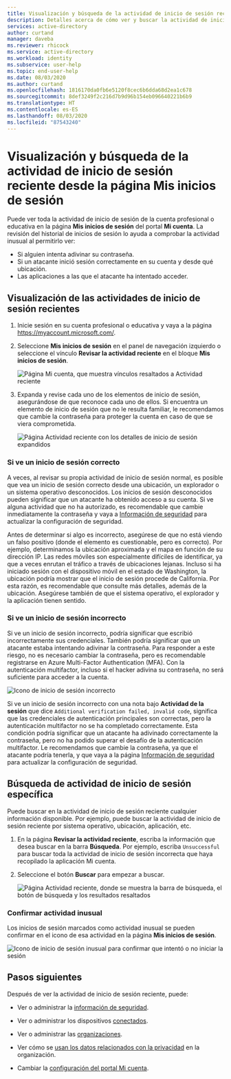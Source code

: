 ```yaml
---
title: Visualización y búsqueda de la actividad de inicio de sesión reciente desde la página Mis inicios de sesión en Azure Active Directory | Microsoft Docs
description: Detalles acerca de cómo ver y buscar la actividad de inicio de sesión reciente en la página Mis inicios de sesión del portal Mi cuenta.
services: active-directory
author: curtand
manager: daveba
ms.reviewer: rhicock
ms.service: active-directory
ms.workload: identity
ms.subservice: user-help
ms.topic: end-user-help
ms.date: 08/03/2020
ms.author: curtand
ms.openlocfilehash: 1816170da0fb6e5120f8cec6b6dda68d2ea1c678
ms.sourcegitcommit: 8def3249f2c216d7b9d96b154eb096640221b6b9
ms.translationtype: HT
ms.contentlocale: es-ES
ms.lasthandoff: 08/03/2020
ms.locfileid: "87543240"
---
```

# <a name="view-and-search-your-recent-sign-in-activity-from-the-my-sign-ins-page"></a>Visualización y búsqueda de la actividad de inicio de sesión reciente desde la página Mis inicios de sesión

Puede ver toda la actividad de inicio de sesión de la cuenta profesional o educativa en la página **Mis inicios de sesión** del portal **Mi cuenta**. La revisión del historial de inicios de sesión lo ayuda a comprobar la actividad inusual al permitirlo ver:

- Si alguien intenta adivinar su contraseña.
- Si un atacante inició sesión correctamente en su cuenta y desde qué ubicación.
- Las aplicaciones a las que el atacante ha intentado acceder.

## <a name="view-your-recent-sign-in-activity"></a>Visualización de las actividades de inicio de sesión recientes

1. Inicie sesión en su cuenta profesional o educativa y vaya a la página https://myaccount.microsoft.com/.

2. Seleccione **Mis inicios de sesión** en el panel de navegación izquierdo o seleccione el vínculo **Revisar la actividad reciente** en el bloque **Mis inicios de sesión**.

    ![Página Mi cuenta, que muestra vínculos resaltados a Actividad reciente](media/my-account-portal/my-account-portal-sign-ins.png)

3. Expanda y revise cada uno de los elementos de inicio de sesión, asegurándose de que reconoce cada uno de ellos. Si encuentra un elemento de inicio de sesión que no le resulta familiar, le recomendamos que cambie la contraseña para proteger la cuenta en caso de que se viera comprometida.

    ![Página Actividad reciente con los detalles de inicio de sesión expandidos](media/my-account-portal-sign-ins-page/recent-activity.png)

### <a name="if-you-see-a-successful-sign-in"></a>Si ve un inicio de sesión correcto

A veces, al revisar su propia actividad de inicio de sesión normal, es posible que vea un inicio de sesión correcto desde una ubicación, un explorador o un sistema operativo desconocidos. Los inicios de sesión desconocidos pueden significar que un atacante ha obtenido acceso a su cuenta. Si ve alguna actividad que no ha autorizado, es recomendable que cambie inmediatamente la contraseña y vaya a [Información de seguridad](https://mysignins.microsoft.com/security-info) para actualizar la configuración de seguridad.

Antes de determinar si algo es incorrecto, asegúrese de que no está viendo un falso positivo (donde el elemento es cuestionable, pero es correcto). Por ejemplo, determinamos la ubicación aproximada y el mapa en función de su dirección IP. Las redes móviles son especialmente difíciles de identificar, ya que a veces enrutan el tráfico a través de ubicaciones lejanas. Incluso si ha iniciado sesión con el dispositivo móvil en el estado de Washington, la ubicación podría mostrar que el inicio de sesión procede de California. Por esta razón, es recomendable que consulte más detalles, además de la ubicación. Asegúrese también de que el sistema operativo, el explorador y la aplicación tienen sentido.

### <a name="if-you-see-an-unsuccessful-sign-in"></a>Si ve un inicio de sesión incorrecto

Si ve un inicio de sesión incorrecto, podría significar que escribió incorrectamente sus credenciales. También podría significar que un atacante estaba intentando adivinar la contraseña. Para responder a este riesgo, no es necesario cambiar la contraseña, pero es recomendable registrarse en Azure Multi-Factor Authentication (MFA). Con la autenticación multifactor, incluso si el hacker adivina su contraseña, no será suficiente para acceder a la cuenta.

![Icono de inicio de sesión incorrecto](media/my-account-portal-sign-ins-page/unsuccessful.png)

Si ve un inicio de sesión incorrecto con una nota bajo **Actividad de la sesión** que dice `Additional verification failed, invalid code`, significa que las credenciales de autenticación principales son correctas, pero la autenticación multifactor no se ha completado correctamente. Esta condición podría significar que un atacante ha adivinado correctamente la contraseña, pero no ha podido superar el desafío de la autenticación multifactor. Le recomendamos que cambie la contraseña, ya que el atacante podría tenerla, y que vaya a la página [Información de seguridad ](https://mysignins.microsoft.com/security-info) para actualizar la configuración de seguridad.

## <a name="search-for-specific-sign-in-activity"></a>Búsqueda de actividad de inicio de sesión específica

Puede buscar en la actividad de inicio de sesión reciente cualquier información disponible. Por ejemplo, puede buscar la actividad de inicio de sesión reciente por sistema operativo, ubicación, aplicación, etc.

1. En la página **Revisar la actividad reciente**, escriba la información que desea buscar en la barra **Búsqueda**. Por ejemplo, escriba `Unsuccessful` para buscar toda la actividad de inicio de sesión incorrecta que haya recopilado la aplicación Mi cuenta.

2. Seleccione el botón **Buscar** para empezar a buscar.

    ![Página Actividad reciente, donde se muestra la barra de búsqueda, el botón de búsqueda y los resultados resaltados](media/my-account-portal-sign-ins-page/sign-in-search.png)

### <a name="confirm-unusual-activity"></a>Confirmar actividad inusual

Los inicios de sesión marcados como actividad inusual se pueden confirmar en el icono de esa actividad en la página **Mis inicios de sesión**.

![Icono de inicio de sesión inusual para confirmar que intentó o no iniciar la sesión](media/my-account-portal-sign-ins-page/this-wasnt-me.png)

## <a name="next-steps"></a>Pasos siguientes

Después de ver la actividad de inicio de sesión reciente, puede:

- Ver o administrar la [información de seguridad](user-help-security-info-overview.md).

- Ver o administrar los dispositivos [conectados](my-account-portal-devices-page.md).

- Ver o administrar las [organizaciones](my-account-portal-organizations-page.md).

- Ver cómo se [usan los datos relacionados con la privacidad](my-account-portal-privacy-page.md) en la organización.

- Cambiar la [configuración del portal Mi cuenta](my-account-portal-settings.md).
